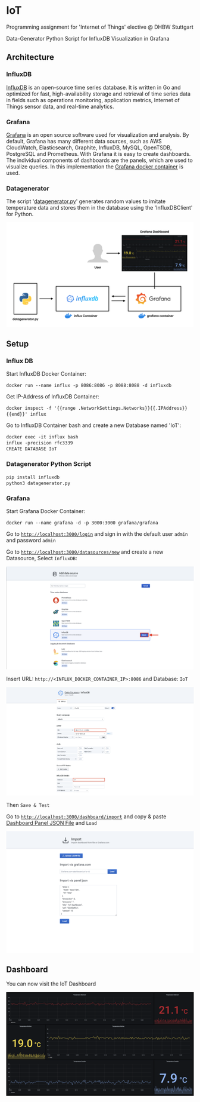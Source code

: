 # IoT
Programming assignment for 'Internet of Things' elective @ DHBW Stuttgart

Data-Generator Python Script for InfluxDB
Visualization in Grafana

## Architecture

### InfluxDB

[InfluxDB](https://www.influxdata.com/products/influxdb-overview/) is an open-source time series database. It is written in Go and optimized for fast, high-availability storage and retrieval of time series data in fields such as operations monitoring, application metrics, Internet of Things sensor data, and real-time analytics.

### Grafana

[Grafana](https://grafana.com) is an open source software used for visualization and analysis. By default, Grafana has many different data sources, such as AWS CloudWatch, Elasticsearch, Graphite, InfluxDB, MySQL, OpenTSDB, PostgreSQL and Prometheus. 
With Grafana it is easy to create dashboards. The individual components of dashboards are the panels, which are used to visualize queries.
In this implementation the [Grafana docker container](https://grafana.com/docs/grafana/latest/installation/docker/) is used.

### Datagenerator

The script '[datagenerator.py](https://github.com/dorianriepe/IoT/blob/main/datagenerator.py)' generates random values to imitate temperature data and stores them in the database using the 'InfluxDBClient' for Python.

![alt text](https://github.com/dorianriepe/IoT/blob/main/documentation/architecture.png)

## Setup

### Influx DB

Start InfluxDB Docker Container:
```
docker run --name influx -p 8086:8086 -p 8088:8088 -d influxdb
```
Get IP-Address of InfluxDB Container:
```
docker inspect -f '{{range .NetworkSettings.Networks}}{{.IPAddress}}{{end}}' influx
```
Go to InfluxDB Container bash and create a new Database named 'IoT':
```
docker exec -it influx bash
influx -precision rfc3339
CREATE DATABASE IoT
```



### Datagenerator Python Script

```
pip install influxdb
python3 datagenerator.py
```



### Grafana

Start Grafana Docker Container:
```
docker run --name grafana -d -p 3000:3000 grafana/grafana
```

Go to [`http://localhost:3000/login`](http://localhost:3000/login) and sign in with the default user `admin` and password `admin`

Go to [`http://localhost:3000/datasources/new`](http://localhost:3000/datasources/new) and create a new Datasource, Select `InfluxDB`:

![alt text](https://github.com/dorianriepe/IoT/blob/main/documentation/datasource.png "Add a new Datasource")

Insert URL: `http://<INFLUX_DOCKER_CONTAINER_IP>:8086` and Database: `IoT`

![alt text](https://github.com/dorianriepe/IoT/blob/main/documentation/configure.png "Configure Datasource")

Then `Save & Test`

Go to [`http://localhost:3000/dashboard/import`](http://localhost:3000/dashboard/import) and copy & paste [Dashboard Panel JSON File](https://github.com/dorianriepe/IoT/blob/main/dashboard.json "Dashboard JSON File") and `Load`

![alt text](https://github.com/dorianriepe/IoT/blob/main/documentation/dashboard.png "Import Dashboard")


## Dashboard

You can now visit the IoT Dashboard

![alt text](https://github.com/dorianriepe/IoT/blob/main/documentation/grafana-dashboard.png "Grafana IoT Dashboard")



